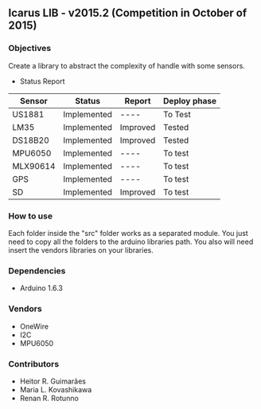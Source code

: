 ## Icarus LIB - v2015.2 (Competition in October of 2015)

### Objectives
Create a library to abstract the complexity of handle with some sensors.

* Status Report

Sensor  | Status  | Report  | Deploy phase
------- | ------- | ------- | -------
US1881 | Implemented | ---- | To Test
LM35 | Implemented | Improved | Tested
DS18B20 | Implemented | Improved | Tested
MPU6050 | Implemented | ---- | To test
MLX90614 | Implemented | ---- | To test
GPS | Implemented | ---- | To test
SD | Implemented | Improved | To test

### How to use

Each folder inside the "src" folder works as a separated module. You just need to copy all the folders to the arduino
libraries path. You also will need insert the vendors libraries on your libraries.

### Dependencies
* Arduino 1.6.3

### Vendors
* OneWire
* I2C
* MPU6050

### Contributors
* Heitor R. Guimarães
* Maria L. Kovashikawa
* Renan R. Rotunno
